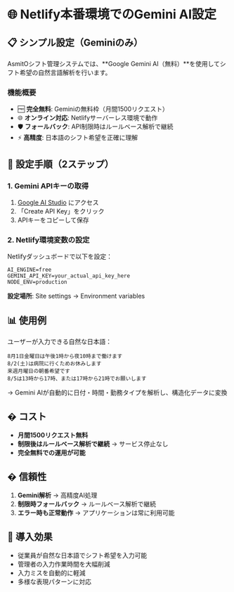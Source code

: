 # 🌐 Netlify本番環境でのGemini AI設定

## 📋 シンプル設定（Geminiのみ）

AsmitOシフト管理システムでは、**Google Gemini AI（無料）**を使用してシフト希望の自然言語解析を行います。

### 機能概要
- 🆓 **完全無料**: Geminiの無料枠（月間1500リクエスト）
- 🌐 **オンライン対応**: Netlifyサーバーレス環境で動作
- 🛡️ **フォールバック**: API制限時はルールベース解析で継続
- ⚡ **高精度**: 日本語のシフト希望を正確に理解

## 🚀 設定手順（2ステップ）

### 1. Gemini APIキーの取得

1. [Google AI Studio](https://makersuite.google.com/app/apikey) にアクセス
2. 「Create API Key」をクリック
3. APIキーをコピーして保存

### 2. Netlify環境変数の設定

Netlifyダッシュボードで以下を設定：

```
AI_ENGINE=free
GEMINI_API_KEY=your_actual_api_key_here
NODE_ENV=production
```

**設定場所**: Site settings → Environment variables

## 📊 使用例

ユーザーが入力できる自然な日本語：

```
8月1日金曜日は午後1時から夜10時まで働けます
8/2(土)は病院に行くためお休みします
来週月曜日の朝番希望です
8/5は13時から17時、または17時から21時でお願いします
```

→ Gemini AIが自動的に日付・時間・勤務タイプを解析し、構造化データに変換

## � コスト

- **月間1500リクエスト無料**
- **制限後はルールベース解析で継続** → サービス停止なし
- **完全無料での運用が可能**

## �️ 信頼性

1. **Gemini解析** → 高精度AI処理
2. **制限時フォールバック** → ルールベース解析で継続
3. **エラー時も正常動作** → アプリケーションは常に利用可能

## 🎯 導入効果

- 従業員が自然な日本語でシフト希望を入力可能
- 管理者の入力作業時間を大幅削減
- 入力ミスを自動的に軽減
- 多様な表現パターンに対応
